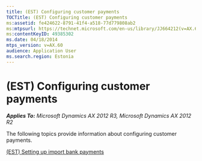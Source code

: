 ```yaml
---
title: (EST) Configuring customer payments
TOCTitle: (EST) Configuring customer payments
ms:assetid: fe424622-8791-41f4-a518-77d779808ab2
ms:mtpsurl: https://technet.microsoft.com/en-us/library/JJ664212(v=AX.60)
ms:contentKeyID: 49385302
ms.date: 04/18/2014
mtps_version: v=AX.60
audience: Application User
ms.search.region: Estonia
---
```


# (EST) Configuring customer payments 


_**Applies To:** Microsoft Dynamics AX 2012 R3, Microsoft Dynamics AX 2012 R2_

The following topics provide information about configuring customer payments.

[(EST) Setting up import bank payments](est-setting-up-import-bank-payments.md)

  


